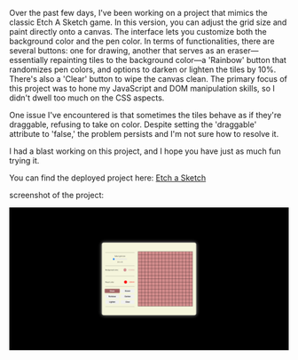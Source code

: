 Over the past few days, I've been working on a project that mimics the classic Etch A Sketch game. In this version, you can adjust the grid size and paint directly onto a canvas. The interface lets you customize both the background color and the pen color. In terms of functionalities, there are several buttons: one for drawing, another that serves as an eraser—essentially repainting tiles to the background color—a 'Rainbow' button that randomizes pen colors, and options to darken or lighten the tiles by 10%. There's also a 'Clear' button to wipe the canvas clean. The primary focus of this project was to hone my JavaScript and DOM manipulation skills, so I didn't dwell too much on the CSS aspects.

One issue I've encountered is that sometimes the tiles behave as if they're draggable, refusing to take on color. Despite setting the 'draggable' attribute to 'false,' the problem persists and I'm not sure how to resolve it.

I had a blast working on this project, and I hope you have just as much fun trying it.

You can find the deployed project here:
[Etch a Sketch](https://aesthetic-boba-d0e0a9.netlify.app/)


screenshot of the project:

![screenshot](solution/solution.png)